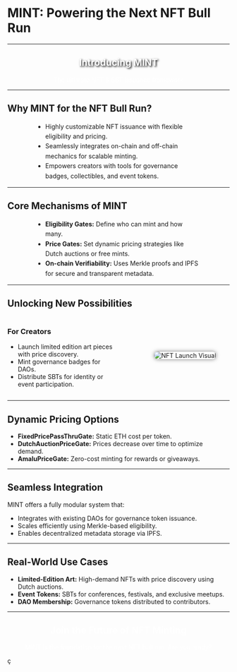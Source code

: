 # MINT: Powering the Next NFT Bull Run

---

<section data-background-color="#FF5733" style="text-align:center;">
  <h1 style="color:white; text-shadow: 2px 2px 4px black;">Introducing MINT</h1>
  <p style="color:white;">The ultimate NFT & SBT issuance framework</p>
</section>

---

<section>
  <h2>Why MINT for the NFT Bull Run?</h2>
  <ul style="line-height:1.6; padding-left:1.5em; max-width:70%; margin:auto;">
    <li>Highly customizable NFT issuance with flexible eligibility and pricing.</li>
    <li>Seamlessly integrates on-chain and off-chain mechanics for scalable minting.</li>
    <li>Empowers creators with tools for governance badges, collectibles, and event tokens.</li>
  </ul>
</section>

---

<section>
  <h2>Core Mechanisms of MINT</h2>
  <ul style="line-height:1.6; padding-left:1.5em; max-width:70%; margin:auto;">
    <li><strong>Eligibility Gates:</strong> Define who can mint and how many.</li>
    <li><strong>Price Gates:</strong> Set dynamic pricing strategies like Dutch auctions or free mints.</li>
    <li><strong>On-chain Verifiability:</strong> Uses Merkle proofs and IPFS for secure and transparent metadata.</li>
  </ul>
</section>

---

<section data-background-color="#FFC300">
  <h2>Unlocking New Possibilities</h2>
  <div style="display: flex; align-items: center; justify-content: space-between;">
    <div style="flex: 1; max-width: 50%; padding-right: 1em;">
      <h3>For Creators</h3>
      <ul>
        <li>Launch limited edition art pieces with price discovery.</li>
        <li>Mint governance badges for DAOs.</li>
        <li>Distribute SBTs for identity or event participation.</li>
      </ul>
    </div>
    <div style="flex: 1; max-width: 40%; text-align:center;">
      <img src="image-placeholder.png" alt="NFT Launch Visual" style="max-width:100%; border-radius:8px; box-shadow:0 0 10px rgba(0,0,0,0.5);">
    </div>
  </div>
</section>

---

<section>
  <h2>Dynamic Pricing Options</h2>
  <ul>
    <li><strong>FixedPricePassThruGate:</strong> Static ETH cost per token.</li>
    <li><strong>DutchAuctionPriceGate:</strong> Prices decrease over time to optimize demand.</li>
    <li><strong>AmaluPriceGate:</strong> Zero-cost minting for rewards or giveaways.</li>
  </ul>
</section>

---

<section data-background-color="#DAF7A6">
  <h2>Seamless Integration</h2>
  <p>MINT offers a fully modular system that:</p>
  <ul>
    <li>Integrates with existing DAOs for governance token issuance.</li>
    <li>Scales efficiently using Merkle-based eligibility.</li>
    <li>Enables decentralized metadata storage via IPFS.</li>
  </ul>
</section>

---

<section>
  <h2>Real-World Use Cases</h2>
  <ul>
    <li><strong>Limited-Edition Art:</strong> High-demand NFTs with price discovery using Dutch auctions.</li>
    <li><strong>Event Tokens:</strong> SBTs for conferences, festivals, and exclusive meetups.</li>
    <li><strong>DAO Membership:</strong> Governance tokens distributed to contributors.</li>
  </ul>
</section>

---

<section data-background-color="#C70039" style="text-align:center;">
  <h2 style="color:white;">Join the Future of NFT Minting</h2>
  <p style="color:white;">MINT is the foundation for the next NFT bull run. Are you ready?</p>
</section>
ç